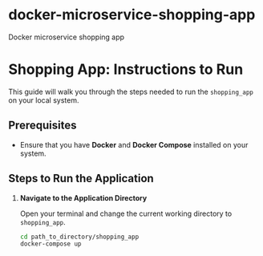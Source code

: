 # docker-microservice-shopping-app
Docker microservice shopping app

# Shopping App: Instructions to Run

This guide will walk you through the steps needed to run the `shopping_app` on your local system.

## Prerequisites

- Ensure that you have **Docker** and **Docker Compose** installed on your system.

## Steps to Run the Application

1. **Navigate to the Application Directory**
   
   Open your terminal and change the current working directory to `shopping_app`.
   
   ```bash
   cd path_to_directory/shopping_app
   docker-compose up
   ```